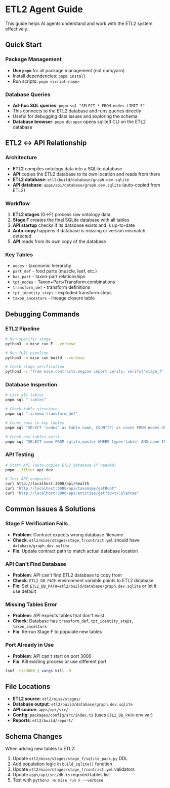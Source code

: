 # ETL2 Agent Guide

This guide helps AI agents understand and work with the ETL2 system effectively.

## Quick Start

### Package Management
- **Use `pnpm`** for all package management (not npm/yarn)
- Install dependencies: `pnpm install`
- Run scripts: `pnpm <script-name>`

### Database Queries
- **Ad-hoc SQL queries**: `pnpm sql "SELECT * FROM nodes LIMIT 5"`
- This connects to the ETL2 database and runs queries directly
- Useful for debugging data issues and exploring the schema
- **Database browser**: `pnpm db:open` opens sqlite3 CLI on the ETL2 database

## ETL2 ↔ API Relationship

### Architecture
- **ETL2** compiles ontology data into a SQLite database
- **API** copies the ETL2 database to its own location and reads from there
- **ETL2 database**: `etl2/build/database/graph.dev.sqlite`
- **API database**: `apps/api/database/graph.dev.sqlite` (auto-copied from ETL2)

### Workflow
1. **ETL2 stages** (0→F) process raw ontology data
2. **Stage F** creates the final SQLite database with all tables
3. **API startup** checks if its database exists and is up-to-date
4. **Auto-copy** happens if database is missing or version mismatch detected
5. **API** reads from its own copy of the database

### Key Tables
- `nodes` - taxonomic hierarchy
- `part_def` - food parts (muscle, leaf, etc.)
- `has_part` - taxon-part relationships
- `tpt_nodes` - Taxon+Part+Transform combinations
- `transform_def` - transform definitions
- `tpt_identity_steps` - exploded transform steps
- `taxon_ancestors` - lineage closure table

## Debugging Commands

### ETL2 Pipeline
```bash
# Run specific stage
python3 -m mise run F --verbose

# Run full pipeline
python3 -m mise run build --verbose

# Check stage verification
python3 -c "from mise.contracts.engine import verify; verify('stage_f', Path('etl2'), Path('etl2/build'), verbose=True)"
```

### Database Inspection
```bash
# List all tables
pnpm sql ".tables"

# Check table structure
pnpm sql ".schema transform_def"

# Count rows in key tables
pnpm sql "SELECT 'nodes' as table_name, COUNT(*) as count FROM nodes UNION ALL SELECT 'transform_def', COUNT(*) FROM transform_def;"

# Check new tables exist
pnpm sql "SELECT name FROM sqlite_master WHERE type='table' AND name IN ('transform_def', 'tpt_identity_steps', 'taxon_ancestors');"
```

### API Testing
```bash
# Start API (auto-copies ETL2 database if needed)
pnpm --filter api dev

# Test API endpoints
curl http://localhost:3000/api/health
curl "http://localhost:3000/api/taxonomy/getRoot"
curl "http://localhost:3000/api/entities/get?id=tx:plantae"
```

## Common Issues & Solutions

### Stage F Verification Fails
- **Problem**: Contract expects wrong database filename
- **Check**: `etl2/mise/stages/stage_f/contract.yml` should have `database/graph.dev.sqlite`
- **Fix**: Update contract path to match actual database location

### API Can't Find Database
- **Problem**: API can't find ETL2 database to copy from
- **Check**: `ETL2_DB_PATH` environment variable points to ETL2 database
- **Fix**: Set `ETL2_DB_PATH=etl2/build/database/graph.dev.sqlite` or let it use default

### Missing Tables Error
- **Problem**: API expects tables that don't exist
- **Check**: Database has `transform_def`, `tpt_identity_steps`, `taxon_ancestors`
- **Fix**: Re-run Stage F to populate new tables

### Port Already in Use
- **Problem**: API can't start on port 3000
- **Fix**: Kill existing process or use different port
```bash
lsof -ti:3000 | xargs kill -9
```

## File Locations

- **ETL2 source**: `etl2/mise/stages/`
- **Database output**: `etl2/build/database/graph.dev.sqlite`
- **API source**: `apps/api/src/`
- **Config**: `packages/config/src/index.ts` (uses `ETL2_DB_PATH` env var)
- **Reports**: `etl2/build/report/`

## Schema Changes

When adding new tables to ETL2:
1. Update `etl2/mise/stages/stage_f/sqlite_pack.py` DDL
2. Add population logic in `build_sqlite()` function
3. Update `etl2/mise/stages/stage_f/contract.yml` validators
4. Update `apps/api/src/db.ts` required tables list
5. Test with `python3 -m mise run F --verbose`
